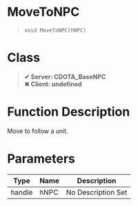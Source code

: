 # MoveToNPC
> `void MoveToNPC(hNPC)`
# Class
> __✔ Server: CDOTA_BaseNPC__  
> __✖ Client: undefined__  
# Function Description
Move to follow a unit.
# Parameters
Type|Name|Description
--|--|--
handle|hNPC|No Description Set
